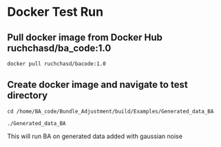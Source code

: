 # Docker Test Run

## Pull docker image from Docker Hub ruchchasd/ba_code:1.0

`docker pull ruchchasd/bacode:1.0`

## Create docker image and navigate to test directory

`cd /home/BA_code/Bundle_Adjustment/build/Examples/Generated_data_BA`

`./Generated_data_BA`

This will run BA on generated data added with gaussian noise
